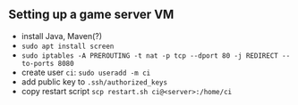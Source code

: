 ## Setting up a game server VM

 - install Java, Maven(?)
 - `sudo apt install screen`
 - `sudo iptables -A PREROUTING -t nat -p tcp --dport 80 -j REDIRECT --to-ports 8080`
 - create user `ci`: `sudo useradd -m ci`
 - add public key to `.ssh/authorized_keys`
 - copy restart script `scp restart.sh ci@<server>:/home/ci`
